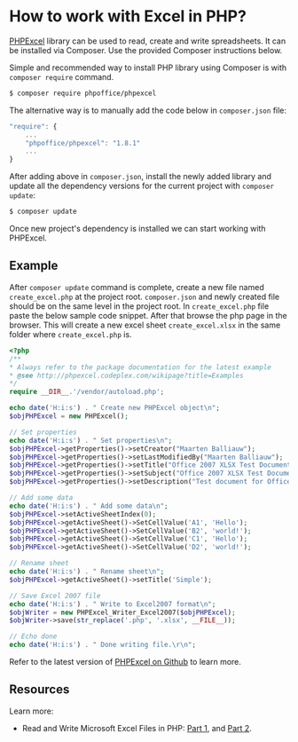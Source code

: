 # How to work with Excel in PHP?

[PHPExcel] library can be used to read, create and write spreadsheets. It can be installed via Composer. Use the provided Composer instructions below.

Simple and recommended way to install PHP library using Composer is with `composer require` command.

```bash
$ composer require phpoffice/phpexcel
```

The alternative way is to manually add the code below in `composer.json` file:

```javascript
"require": {
    ...
    "phpoffice/phpexcel": "1.8.1"
    ...
}
```

After adding above in `composer.json`, install the newly added library and update all the dependency versions for the current project with `composer update`:

```bash
$ composer update
```

Once new project's dependency is installed we can start working with PHPExcel.

## Example

After `composer update` command is complete, create a new file named `create_excel.php` at the project root. `composer.json` and newly created file should be on the same level in the project root. In `create_excel.php` file paste the below sample code snippet. After that browse the php page in the browser. This will create a new excel sheet `create_excel.xlsx` in the same folder where `create_excel.php` is.

```php
<?php
/**
* Always refer to the package documentation for the latest example
* @see http://phpexcel.codeplex.com/wikipage?title=Examples
*/
require __DIR__.'/vendor/autoload.php';

echo date('H:i:s') . " Create new PHPExcel object\n";
$objPHPExcel = new PHPExcel();

// Set properties
echo date('H:i:s') . " Set properties\n";
$objPHPExcel->getProperties()->setCreator("Maarten Balliauw");
$objPHPExcel->getProperties()->setLastModifiedBy("Maarten Balliauw");
$objPHPExcel->getProperties()->setTitle("Office 2007 XLSX Test Document");
$objPHPExcel->getProperties()->setSubject("Office 2007 XLSX Test Document");
$objPHPExcel->getProperties()->setDescription("Test document for Office 2007 XLSX, generated using PHP classes.");

// Add some data
echo date('H:i:s') . " Add some data\n";
$objPHPExcel->setActiveSheetIndex(0);
$objPHPExcel->getActiveSheet()->SetCellValue('A1', 'Hello');
$objPHPExcel->getActiveSheet()->SetCellValue('B2', 'world!');
$objPHPExcel->getActiveSheet()->SetCellValue('C1', 'Hello');
$objPHPExcel->getActiveSheet()->SetCellValue('D2', 'world!');

// Rename sheet
echo date('H:i:s') . " Rename sheet\n";
$objPHPExcel->getActiveSheet()->setTitle('Simple');

// Save Excel 2007 file
echo date('H:i:s') . " Write to Excel2007 format\n";
$objWriter = new PHPExcel_Writer_Excel2007($objPHPExcel);
$objWriter->save(str_replace('.php', '.xlsx', __FILE__));

// Echo done
echo date('H:i:s') . " Done writing file.\r\n";
```

Refer to the latest version of [PHPExcel on Github] to learn more.

## Resources

Learn more:

* Read and Write Microsoft Excel Files in PHP: [Part 1](http://www.phpclasses.org/blog/post/322-Read-and-Write-Microsoft-Excel-Files-in-PHP-Part-1-Reading-XLS-files-for-Download.html), and [Part 2](http://www.phpclasses.org/blog/post/324-Read-and-Write-Microsoft-Excel-Files-in-PHP-Part-2-Writing-XLS-files.html).


[PHPExcel]: http://phpexcel.codeplex.com/
[PHPExcel on Github]: https://github.com/PHPOffice/PHPExcel
